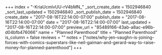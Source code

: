 +++
index = "-KriaUcmlvUU-rV4bMN_"
_sort_create_date = 1502946840
_sort_last_updated = 1502946840
_sort_publish_date = 1502946840
create_date = "2017-08-16T22:14:00-07:00"
publish_date = "2017-08-16T22:14:00-07:00"
date = "2017-08-16T22:14:00-07:00"
last_updated = "2017-08-16T22:14:00-07:00"
preview_url = "85489166-43ab-a8ac-e96b-d04bfb476066"
name = "Planned Parenthood"
title = "Planned Parenthood"
is_column = false
reviews = ""
notes = ["notes/why-jen-vaughn-is-joining-forces-with-comics-superstars-like-neil-gaiman-and-gerard-way-to-raise-money-for-planned-parenthood"]
+++

